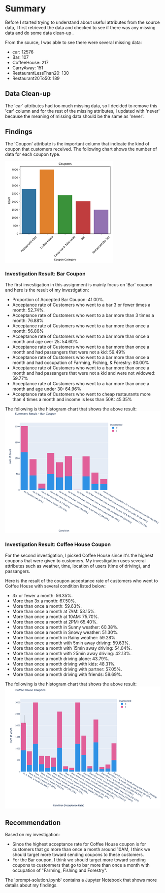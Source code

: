 # Summary 

Before I started trying to understand about useful attributes from the source data, I first retrieved the data and checked to see if there was any missing data and do some data clean-up .

From the source, I was able to see there were several missing data:
- car: 12576
- Bar: 107
- CoffeeHouse: 217
- CarryAway: 151
- RestaurantLessThan20: 130
- Restaurant20To50: 189

## Data Clean-up

The 'car' attributes had too much missing data, so I decided to remove this 'car' column and for the rest of the missing attributes, I updated with 'never' because the meaning of missing data should be the same as 'never'.

## Findings

The 'Coupon' attribute is the important column that indicate the kind of coupon that customers received. The following chart shows the number of data for each coupon type.

![Bar Coupon](./images/Coupon.png)

### Investigation Result: Bar Coupon

The first investigation in this assignment is mainly focus on 'Bar' coupon and here is the result of my investigation:

- Proportion of Accepted Bar Coupon: 41.00%.
- Acceptance rate of Customers who went to a bar 3 or fewer times a month: 52.74%.
- Acceptance rate of Customers who went to a bar more than 3 times a month: 76.88%
- Acceptance rate of Customers who went to a bar more than once a month: 56.86%
- Acceptance rate of Customers who went to a bar more than once a month and age over 25: 54.60%
- Acceptance rate of Customers who went to a bar more than once a month and had passangers that were not a kid: 59.49%
- Acceptance rate of Customers who went to a bar more than once a month and had occupation of Farming, Fishing, & Forestry: 80.00%
- Acceptance rate of Customers who went to a bar more than once a month and had passangers that were not a kid and were not widowed: 59.77%
- Acceptance rate of Customers who went to a bar more than once a month and age under 30: 64.96%
- Acceptance rate of Customers who went to cheap restaurants more than 4 times a month and income is less than 50K: 45.35%

The following is the histogram chart that shows the above result:
![Bar Coupon](./images/BarCoupons.png)

### Investigation Result: Coffee House Coupon

For the second investigation, I picked Coffee House since it's the highest coupons that were given to customers. My investigation uses several attributes such as weather, time, location of users (time of driving), and passangers. 

Here is the result of the coupon acceptance rate of customers who went to Coffee House with several condition listed below:
- 3x or fewer a month: 56.35%.
- More than 3x a month: 67.50%.
- More than once a month: 59.63%.
- More than once a month at 7AM: 53.15%.
- More than once a month at 10AM: 75.70%.
- More than once a month at 2PM: 65.40%.
- More than once a month in Sunny weather: 60.38%.
- More than once a month in Snowy weather: 51.30%.
- More than once a month in Rainy weather: 59.28%.
- More than once a month with 5min away driving: 59.63%.
- More than once a month with 15min away driving: 54.04%.
- More than once a month with 25min away driving: 42.13%.
- More than once a month driving alone: 43.79%.
- More than once a month driving with kids: 48.31%.
- More than once a month driving with partner: 57.05%.
- More than once a month driving with friends: 59.69%.

The following is the histogram chart that shows the above result:
![Bar Coupon](./images/CoffeeHouseCoupons.png)


## Recommendation

Based on my investigation:
- Since the highest acceptance rate for Coffee House coupon is for customers that go more than once a month around 10AM, I think we should target more toward sending coupons to these customers.
- For the Bar coupon, I think we should target more toward sending coupons to custonmers that go to bar more than once a month with occupation of "Farming, Fishing and Forestry".

The 'prompt-solution.ipynb' contains a Jupyter Notebook that shows more details about my findings.


